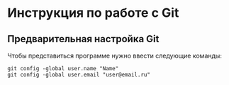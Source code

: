 # **Инструкция по работе с Git**

## **Предварительная настройка Git**

Чтобы представиться программе нужно ввести следующие команды:

    git config -global user.name "Name"
    git config -global user.email "user@email.ru"
    